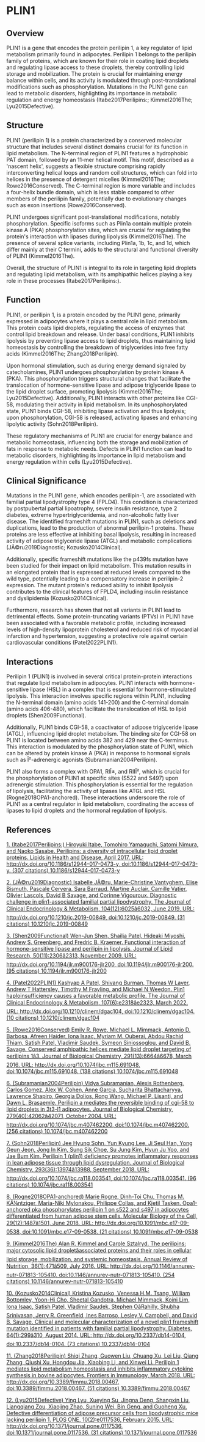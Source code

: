 # PLIN1

## Overview
PLIN1 is a gene that encodes the protein perilipin 1, a key regulator of lipid metabolism primarily found in adipocytes. Perilipin 1 belongs to the perilipin family of proteins, which are known for their role in coating lipid droplets and regulating lipase access to these droplets, thereby controlling lipid storage and mobilization. The protein is crucial for maintaining energy balance within cells, and its activity is modulated through post-translational modifications such as phosphorylation. Mutations in the PLIN1 gene can lead to metabolic disorders, highlighting its importance in metabolic regulation and energy homeostasis (Itabe2017Perilipins:; Kimmel2016The; Lyu2015Defective).

## Structure
PLIN1 (perilipin 1) is a protein characterized by a conserved molecular structure that includes several distinct domains crucial for its function in lipid metabolism. The N-terminal region of PLIN1 features a hydrophobic PAT domain, followed by an 11-mer helical motif. This motif, described as a 'nascent helix', suggests a flexible structure comprising rapidly interconverting helical loops and random coil structures, which can fold into helices in the presence of detergent micelles (Kimmel2016The; Rowe2016Conserved). The C-terminal region is more variable and includes a four-helix bundle domain, which is less stable compared to other members of the perilipin family, potentially due to evolutionary changes such as exon insertions (Rowe2016Conserved).

PLIN1 undergoes significant post-translational modifications, notably phosphorylation. Specific isoforms such as Plin1a contain multiple protein kinase A (PKA) phosphorylation sites, which are crucial for regulating the protein's interaction with lipases during lipolysis (Kimmel2016The). The presence of several splice variants, including Plin1a, 1b, 1c, and 1d, which differ mainly at their C termini, adds to the structural and functional diversity of PLIN1 (Kimmel2016The).

Overall, the structure of PLIN1 is integral to its role in targeting lipid droplets and regulating lipid metabolism, with its amphipathic helices playing a key role in these processes (Itabe2017Perilipins:).

## Function
PLIN1, or perilipin 1, is a protein encoded by the PLIN1 gene, primarily expressed in adipocytes where it plays a central role in lipid metabolism. This protein coats lipid droplets, regulating the access of enzymes that control lipid breakdown and release. Under basal conditions, PLIN1 inhibits lipolysis by preventing lipase access to lipid droplets, thus maintaining lipid homeostasis by controlling the breakdown of triglycerides into free fatty acids (Kimmel2016The; Zhang2018Perilipin).

Upon hormonal stimulation, such as during energy demand signaled by catecholamines, PLIN1 undergoes phosphorylation by protein kinase A (PKA). This phosphorylation triggers structural changes that facilitate the translocation of hormone-sensitive lipase and adipose triglyceride lipase to the lipid droplet surface, promoting lipolysis (Kimmel2016The; Lyu2015Defective). Additionally, PLIN1 interacts with other proteins like CGI-58, modulating their activity in lipid metabolism. In its unphosphorylated state, PLIN1 binds CGI-58, inhibiting lipase activation and thus lipolysis; upon phosphorylation, CGI-58 is released, activating lipases and enhancing lipolytic activity (Sohn2018Perilipin).

These regulatory mechanisms of PLIN1 are crucial for energy balance and metabolic homeostasis, influencing both the storage and mobilization of fats in response to metabolic needs. Defects in PLIN1 function can lead to metabolic disorders, highlighting its importance in lipid metabolism and energy regulation within cells (Lyu2015Defective).

## Clinical Significance
Mutations in the PLIN1 gene, which encodes perilipin-1, are associated with familial partial lipodystrophy type 4 (FPLD4). This condition is characterized by postpubertal partial lipoatrophy, severe insulin resistance, type 2 diabetes, extreme hypertriglyceridemia, and non-alcoholic fatty liver disease. The identified frameshift mutations in PLIN1, such as deletions and duplications, lead to the production of abnormal perilipin-1 proteins. These proteins are less effective at inhibiting basal lipolysis, resulting in increased activity of adipose triglyceride lipase (ATGL) and metabolic complications (JÃ©ru2019Diagnostic; Kozusko2014Clinical).

Additionally, specific frameshift mutations like the p439fs mutation have been studied for their impact on lipid metabolism. This mutation results in an elongated protein that is expressed at reduced levels compared to the wild type, potentially leading to a compensatory increase in perilipin-2 expression. The mutant protein's reduced ability to inhibit lipolysis contributes to the clinical features of FPLD4, including insulin resistance and dyslipidemia (Kozusko2014Clinical).

Furthermore, research has shown that not all variants in PLIN1 lead to detrimental effects. Some protein-truncating variants (PTVs) in PLIN1 have been associated with a favorable metabolic profile, including increased levels of high-density lipoprotein cholesterol and reduced risk of myocardial infarction and hypertension, suggesting a protective role against certain cardiovascular conditions (Patel2022PLIN1).

## Interactions
Perilipin 1 (PLIN1) is involved in several critical protein-protein interactions that regulate lipid metabolism in adipocytes. PLIN1 interacts with hormone-sensitive lipase (HSL) in a complex that is essential for hormone-stimulated lipolysis. This interaction involves specific regions within PLIN1, including the N-terminal domain (amino acids 141-200) and the C-terminal domain (amino acids 406-480), which facilitate the translocation of HSL to lipid droplets (Shen2009Functional). 

Additionally, PLIN1 binds CGI-58, a coactivator of adipose triglyceride lipase (ATGL), influencing lipid droplet metabolism. The binding site for CGI-58 on PLIN1 is located between amino acids 382 and 429 near the C-terminus. This interaction is modulated by the phosphorylation state of PLIN1, which can be altered by protein kinase A (PKA) in response to hormonal signals such as Î²-adrenergic agonists (Subramanian2004Perilipin).

PLIN1 also forms a complex with OPA1, RIÎ±, and RIIÎ², which is crucial for the phosphorylation of PLIN1 at specific sites (S522 and S497) upon adrenergic stimulation. This phosphorylation is essential for the regulation of lipolysis, facilitating the activity of lipases like ATGL and HSL (Rogne2018OPA1-anchored). These interactions underscore the role of PLIN1 as a central regulator in lipid metabolism, coordinating the access of lipases to lipid droplets and the hormonal regulation of lipolysis.


## References


[1. (Itabe2017Perilipins:) Hiroyuki Itabe, Tomohiro Yamaguchi, Satomi Nimura, and Naoko Sasabe. Perilipins: a diversity of intracellular lipid droplet proteins. Lipids in Health and Disease, April 2017. URL: http://dx.doi.org/10.1186/s12944-017-0473-y, doi:10.1186/s12944-017-0473-y. (307 citations) 10.1186/s12944-017-0473-y](https://doi.org/10.1186/s12944-017-0473-y)

[2. (JÃ©ru2019Diagnostic) Isabelle JÃ©ru, Marie-Christine Vantyghem, Elise Bismuth, Pascale Cervera, Sara Barraud, Martine Auclair, Camille Vatier, Olivier Lascols, David B Savage, and Corinne Vigouroux. Diagnostic challenge in plin1-associated familial partial lipodystrophy. The Journal of Clinical Endocrinology &amp; Metabolism, 104(12):6025â6032, June 2019. URL: http://dx.doi.org/10.1210/jc.2019-00849, doi:10.1210/jc.2019-00849. (31 citations) 10.1210/jc.2019-00849](https://doi.org/10.1210/jc.2019-00849)

[3. (Shen2009Functional) Wen-Jun Shen, Shailja Patel, Hideaki Miyoshi, Andrew S. Greenberg, and Fredric B. Kraemer. Functional interaction of hormone-sensitive lipase and perilipin in lipolysis. Journal of Lipid Research, 50(11):2306â2313, November 2009. URL: http://dx.doi.org/10.1194/jlr.m900176-jlr200, doi:10.1194/jlr.m900176-jlr200. (95 citations) 10.1194/jlr.m900176-jlr200](https://doi.org/10.1194/jlr.m900176-jlr200)

[4. (Patel2022PLIN1) Kashyap A Patel, Shivang Burman, Thomas W Laver, Andrew T Hattersley, Timothy M Frayling, and Michael N Weedon. Plin1 haploinsufficiency causes a favorable metabolic profile. The Journal of Clinical Endocrinology &amp; Metabolism, 107(6):e2318âe2323, March 2022. URL: http://dx.doi.org/10.1210/clinem/dgac104, doi:10.1210/clinem/dgac104. (10 citations) 10.1210/clinem/dgac104](https://doi.org/10.1210/clinem/dgac104)

[5. (Rowe2016Conserved) Emily R. Rowe, Michael L. Mimmack, Antonio D. Barbosa, Afreen Haider, Iona Isaac, Myriam M. Ouberai, Abdou Rachid Thiam, Satish Patel, Vladimir Saudek, Symeon Siniossoglou, and David B. Savage. Conserved amphipathic helices mediate lipid droplet targeting of perilipins 1â3. Journal of Biological Chemistry, 291(13):6664â6678, March 2016. URL: http://dx.doi.org/10.1074/jbc.m115.691048, doi:10.1074/jbc.m115.691048. (138 citations) 10.1074/jbc.m115.691048](https://doi.org/10.1074/jbc.m115.691048)

[6. (Subramanian2004Perilipin) Vidya Subramanian, Alexis Rothenberg, Carlos Gomez, Alex W. Cohen, Anne Garcia, Sucharita Bhattacharyya, Lawrence Shapiro, Georgia Dolios, Rong Wang, Michael P. Lisanti, and Dawn L. Brasaemle. Perilipin a mediates the reversible binding of cgi-58 to lipid droplets in 3t3-l1 adipocytes. Journal of Biological Chemistry, 279(40):42062â42071, October 2004. URL: http://dx.doi.org/10.1074/jbc.m407462200, doi:10.1074/jbc.m407462200. (256 citations) 10.1074/jbc.m407462200](https://doi.org/10.1074/jbc.m407462200)

[7. (Sohn2018Perilipin) Jee Hyung Sohn, Yun Kyung Lee, Ji Seul Han, Yong Geun Jeon, Jong In Kim, Sung Sik Choe, Su Jung Kim, Hyun Ju Yoo, and Jae Bum Kim. Perilipin 1 (plin1) deficiency promotes inflammatory responses in lean adipose tissue through lipid dysregulation. Journal of Biological Chemistry, 293(36):13974â13988, September 2018. URL: http://dx.doi.org/10.1074/jbc.ra118.003541, doi:10.1074/jbc.ra118.003541. (96 citations) 10.1074/jbc.ra118.003541](https://doi.org/10.1074/jbc.ra118.003541)

[8. (Rogne2018OPA1-anchored) Marie Rogne, Dinh-Toi Chu, Thomas M. KÃ¼ntziger, Maria-Niki Mylonakou, Philippe Collas, and Kjetil Tasken. Opa1-anchored pka phosphorylates perilipin 1 on s522 and s497 in adipocytes differentiated from human adipose stem cells. Molecular Biology of the Cell, 29(12):1487â1501, June 2018. URL: http://dx.doi.org/10.1091/mbc.e17-09-0538, doi:10.1091/mbc.e17-09-0538. (21 citations) 10.1091/mbc.e17-09-0538](https://doi.org/10.1091/mbc.e17-09-0538)

[9. (Kimmel2016The) Alan R. Kimmel and Carole Sztalryd. The perilipins: major cytosolic lipid dropletâassociated proteins and their roles in cellular lipid storage, mobilization, and systemic homeostasis. Annual Review of Nutrition, 36(1):471â509, July 2016. URL: http://dx.doi.org/10.1146/annurev-nutr-071813-105410, doi:10.1146/annurev-nutr-071813-105410. (254 citations) 10.1146/annurev-nutr-071813-105410](https://doi.org/10.1146/annurev-nutr-071813-105410)

[10. (Kozusko2014Clinical) Kristina Kozusko, Venessa H.M. Tsang, William Bottomley, Yoon-Hi Cho, Sheetal Gandotra, Michael Mimmack, Koini Lim, Iona Isaac, Satish Patel, Vladimir Saudek, Stephen OâRahilly, Shubha Srinivasan, Jerry R. Greenfield, Ines Barroso, Lesley V. Campbell, and David B. Savage. Clinical and molecular characterization of a novel plin1 frameshift mutation identified in patients with familial partial lipodystrophy. Diabetes, 64(1):299â310, August 2014. URL: http://dx.doi.org/10.2337/db14-0104, doi:10.2337/db14-0104. (73 citations) 10.2337/db14-0104](https://doi.org/10.2337/db14-0104)

[11. (Zhang2018Perilipin) Shiqi Zhang, Guowen Liu, Chuang Xu, Lei Liu, Qiang Zhang, Qiushi Xu, Hongdou Jia, Xiaobing Li, and Xinwei Li. Perilipin 1 mediates lipid metabolism homeostasis and inhibits inflammatory cytokine synthesis in bovine adipocytes. Frontiers in Immunology, March 2018. URL: http://dx.doi.org/10.3389/fimmu.2018.00467, doi:10.3389/fimmu.2018.00467. (51 citations) 10.3389/fimmu.2018.00467](https://doi.org/10.3389/fimmu.2018.00467)

[12. (Lyu2015Defective) Ying Lyu, Xueying Su, Jingna Deng, Shangxin Liu, Liangqiang Zou, Xiaojing Zhao, Suning Wei, Bin Geng, and Guoheng Xu. Defective differentiation of adipose precursor cells from lipodystrophic mice lacking perilipin 1. PLOS ONE, 10(2):e0117536, February 2015. URL: http://dx.doi.org/10.1371/journal.pone.0117536, doi:10.1371/journal.pone.0117536. (31 citations) 10.1371/journal.pone.0117536](https://doi.org/10.1371/journal.pone.0117536)